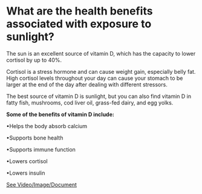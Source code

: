 # What are the health benefits associated with exposure to sunlight?

The sun is an excellent source of vitamin D, which has the capacity to lower cortisol by up to 40%.

Cortisol is a stress hormone and can cause weight gain, especially belly fat. High cortisol levels throughout your day can cause your stomach to be larger at the end of the day after dealing with different stressors.

The best source of vitamin D is sunlight, but you can also find vitamin D in fatty fish, mushrooms, cod liver oil, grass-fed dairy, and egg yolks.

**Some of the benefits of vitamin D include:**

•Helps the body absorb calcium

•Supports bone health

•Supports immune function

•Lowers cortisol

•Lowers insulin

 [See Video/Image/Document](https://hls-player.drberg.com/asset?path=migrated-assets/why-does-a-fatty-liver-trigger-arthritis-fatty-liver-inflammation-joint-inflammation-drberg)